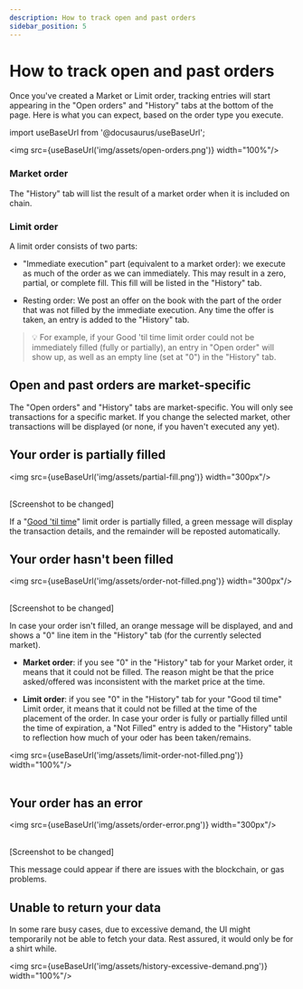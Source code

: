 ```yaml
---
description: How to track open and past orders
sidebar_position: 5
---
```



# How to track open and past orders


Once you've created a Market or Limit order, tracking entries will start appearing in the "Open orders" and "History" tabs at the bottom of the page. Here is what you can expect, based on the order type you execute.

import useBaseUrl from '@docusaurus/useBaseUrl';

<img src={useBaseUrl('img/assets/open-orders.png')} width="100%"/><br />

### Market order

The "History" tab will list the result of a market order when it is included on chain.

### Limit order

A limit order consists of two parts:

* "Immediate execution" part (equivalent to a market order): we execute as much of the order as we can immediately. This may result in a zero, partial, or complete fill. This fill will be listed in the "History" tab.

* Resting order: We post an offer on the book with the part of the order that was not filled by the immediate execution. Any time the offer is taken, an entry is added to the "History" tab.


> 💡
> For example, if your Good 'til time limit order could not be immediately filled (fully or partially), an entry in "Open order" will show up, as well as an empty line (set at "0") in the "History" tab.


## Open and past orders are market-specific

The "Open orders" and "History" tabs are market-specific. You will only see transactions for a specific market. If you change the selected market, other transactions will be displayed (or none, if you haven't executed any yet).

## Your order is partially filled

<img src={useBaseUrl('img/assets/partial-fill.png')} width="300px"/><br /><br />

[Screenshot to be changed]

If a "[Good 'til time](./how-to-limit-order.md#steps)" limit order is partially filled, a green message will display the transaction details, and the remainder will be reposted automatically.

## Your order hasn't been filled

<img src={useBaseUrl('img/assets/order-not-filled.png')} width="300px"/><br /><br />

[Screenshot to be changed]

In case your order isn't filled, an orange message will be displayed, and and shows a "0" line item in the "History" tab (for the currently selected market).

* **Market order**: if you see "0" in the "History" tab for your Market order, it means that it could not be filled. The reason might be that the price asked/offered was inconsistent with the market price at the time.

* **Limit order**: if you see "0" in the "History" tab for your "Good til time" Limit order, it means that it could not be filled at the time of the placement of the order. In case your order is fully or partially filled until the time of expiration, a "Not Filled" entry is added to the "History" table to reflection how much of your oder has been taken/remains.

<img src={useBaseUrl('img/assets/limit-order-not-filled.png')} width="100%"/><br /><br />

## Your order has an error

<img src={useBaseUrl('img/assets/order-error.png')} width="300px"/><br /><br />

[Screenshot to be changed]

This message could appear if there are issues with the blockchain, or gas problems.

## Unable to return your data

In some rare busy cases, due to excessive demand, the UI might temporarily not be able to fetch your data. Rest assured, it would only be for a shirt while.

<img src={useBaseUrl('img/assets/history-excessive-demand.png')} width="100%"/>